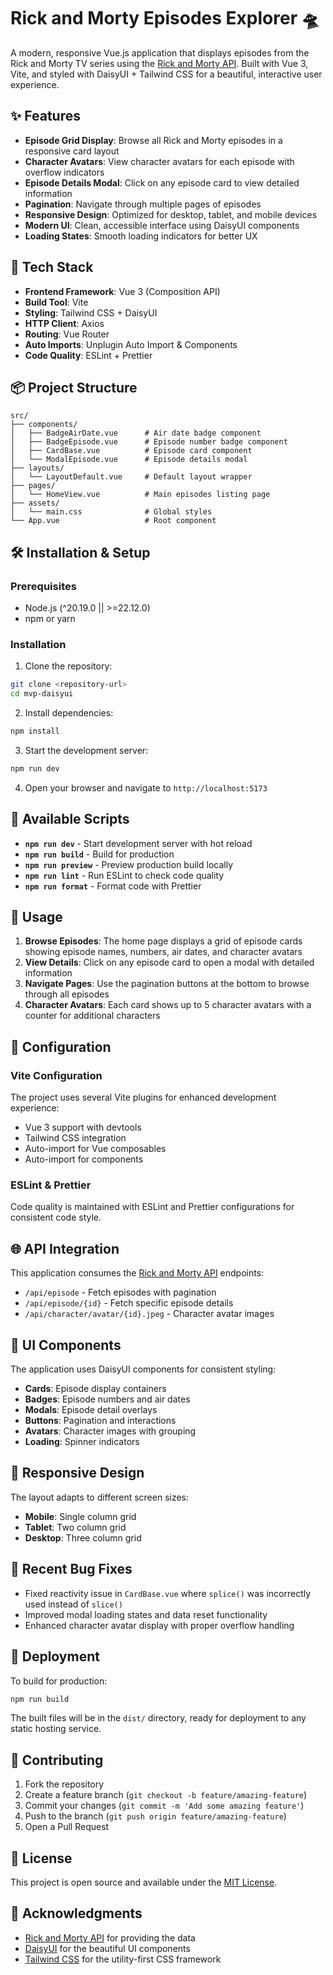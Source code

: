 # Rick and Morty Episodes Explorer 🛸

A modern, responsive Vue.js application that displays episodes from the Rick and Morty TV series using the [Rick and Morty API](https://rickandmortyapi.com/). Built with Vue 3, Vite, and styled with DaisyUI + Tailwind CSS for a beautiful, interactive user experience.

## ✨ Features

- **Episode Grid Display**: Browse all Rick and Morty episodes in a responsive card layout
- **Character Avatars**: View character avatars for each episode with overflow indicators
- **Episode Details Modal**: Click on any episode card to view detailed information
- **Pagination**: Navigate through multiple pages of episodes
- **Responsive Design**: Optimized for desktop, tablet, and mobile devices
- **Modern UI**: Clean, accessible interface using DaisyUI components
- **Loading States**: Smooth loading indicators for better UX

## 🚀 Tech Stack

- **Frontend Framework**: Vue 3 (Composition API)
- **Build Tool**: Vite
- **Styling**: Tailwind CSS + DaisyUI
- **HTTP Client**: Axios
- **Routing**: Vue Router
- **Auto Imports**: Unplugin Auto Import & Components
- **Code Quality**: ESLint + Prettier

## 📦 Project Structure

```
src/
├── components/
│   ├── BadgeAirDate.vue      # Air date badge component
│   ├── BadgeEpisode.vue      # Episode number badge component
│   ├── CardBase.vue          # Episode card component
│   └── ModalEpisode.vue      # Episode details modal
├── layouts/
│   └── LayoutDefault.vue     # Default layout wrapper
├── pages/
│   └── HomeView.vue          # Main episodes listing page
├── assets/
│   └── main.css              # Global styles
└── App.vue                   # Root component
```

## 🛠️ Installation & Setup

### Prerequisites

- Node.js (^20.19.0 || >=22.12.0)
- npm or yarn

### Installation

1. Clone the repository:
```bash
git clone <repository-url>
cd mvp-daisyui
```

2. Install dependencies:
```bash
npm install
```

3. Start the development server:
```bash
npm run dev
```

4. Open your browser and navigate to `http://localhost:5173`

## 📜 Available Scripts

- **`npm run dev`** - Start development server with hot reload
- **`npm run build`** - Build for production
- **`npm run preview`** - Preview production build locally
- **`npm run lint`** - Run ESLint to check code quality
- **`npm run format`** - Format code with Prettier

## 🎯 Usage

1. **Browse Episodes**: The home page displays a grid of episode cards showing episode names, numbers, air dates, and character avatars
2. **View Details**: Click on any episode card to open a modal with detailed information
3. **Navigate Pages**: Use the pagination buttons at the bottom to browse through all episodes
4. **Character Avatars**: Each card shows up to 5 character avatars with a counter for additional characters

## 🔧 Configuration

### Vite Configuration
The project uses several Vite plugins for enhanced development experience:
- Vue 3 support with devtools
- Tailwind CSS integration
- Auto-import for Vue composables
- Auto-import for components

### ESLint & Prettier
Code quality is maintained with ESLint and Prettier configurations for consistent code style.

## 🌐 API Integration

This application consumes the [Rick and Morty API](https://rickandmortyapi.com/) endpoints:
- `/api/episode` - Fetch episodes with pagination
- `/api/episode/{id}` - Fetch specific episode details
- `/api/character/avatar/{id}.jpeg` - Character avatar images

## 🎨 UI Components

The application uses DaisyUI components for consistent styling:
- **Cards**: Episode display containers
- **Badges**: Episode numbers and air dates
- **Modals**: Episode detail overlays
- **Buttons**: Pagination and interactions
- **Avatars**: Character images with grouping
- **Loading**: Spinner indicators

## 📱 Responsive Design

The layout adapts to different screen sizes:
- **Mobile**: Single column grid
- **Tablet**: Two column grid
- **Desktop**: Three column grid

## 🔄 Recent Bug Fixes

- Fixed reactivity issue in `CardBase.vue` where `splice()` was incorrectly used instead of `slice()`
- Improved modal loading states and data reset functionality
- Enhanced character avatar display with proper overflow handling

## 🚀 Deployment

To build for production:

```bash
npm run build
```

The built files will be in the `dist/` directory, ready for deployment to any static hosting service.

## 🤝 Contributing

1. Fork the repository
2. Create a feature branch (`git checkout -b feature/amazing-feature`)
3. Commit your changes (`git commit -m 'Add some amazing feature'`)
4. Push to the branch (`git push origin feature/amazing-feature`)
5. Open a Pull Request

## 📄 License

This project is open source and available under the [MIT License](LICENSE).

## 🙏 Acknowledgments

- [Rick and Morty API](https://rickandmortyapi.com/) for providing the data
- [DaisyUI](https://daisyui.com/) for the beautiful UI components
- [Tailwind CSS](https://tailwindcss.com/) for the utility-first CSS framework
